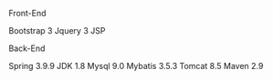 Front-End

Bootstrap 3
Jquery 3
JSP

Back-End

Spring 3.9.9
JDK 1.8
Mysql 9.0
Mybatis 3.5.3
Tomcat 8.5
Maven 2.9
